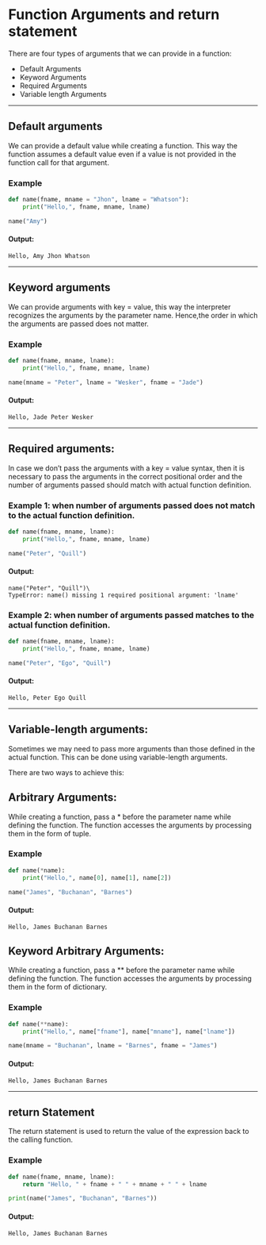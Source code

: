 # Function Arguments and return statement
There are four types of arguments that we can provide in a function:

- Default Arguments
- Keyword Arguments
- Required Arguments
- Variable length Arguments


---
## Default arguments
We can provide a default value while creating a function. This way the function assumes a default value even if a value is not provided in the function call for that argument.

### Example
```python
def name(fname, mname = "Jhon", lname = "Whatson"):
    print("Hello,", fname, mname, lname)

name("Amy")
```
#### Output:
```
Hello, Amy Jhon Whatson
 ```
---

## Keyword arguments
We can provide arguments with key = value, this way the interpreter recognizes the arguments by the parameter name. Hence,the order in which the arguments are passed does not matter.

### Example
```python
def name(fname, mname, lname):
    print("Hello,", fname, mname, lname)

name(mname = "Peter", lname = "Wesker", fname = "Jade")
```
#### Output:
```
Hello, Jade Peter Wesker
 ```
---

## Required arguments:
In case we don’t pass the arguments with a key = value syntax, then it is necessary to pass the arguments in the correct positional order and the number of arguments passed should match with actual function definition.

### Example 1: when number of arguments passed does not match to the actual function definition.
```python
def name(fname, mname, lname):
    print("Hello,", fname, mname, lname)

name("Peter", "Quill")
```
#### Output:
```
name("Peter", "Quill")\
TypeError: name() missing 1 required positional argument: 'lname'
 ```

### Example 2: when number of arguments passed matches to the actual function definition.
```python
def name(fname, mname, lname):
    print("Hello,", fname, mname, lname)

name("Peter", "Ego", "Quill")
```
#### Output:
```
Hello, Peter Ego Quill
 ```
---

## Variable-length arguments:
Sometimes we may need to pass more arguments than those defined in the actual function. This can be done using variable-length arguments.

There are two ways to achieve this:

## Arbitrary Arguments:
While creating a function, pass a * before the parameter name while defining the function. The function accesses the arguments by processing them in the form of tuple.

### Example
```python
def name(*name):
    print("Hello,", name[0], name[1], name[2])

name("James", "Buchanan", "Barnes")
```
#### Output:
```
Hello, James Buchanan Barnes
 ```

## Keyword Arbitrary Arguments:
While creating a function, pass a ** before the parameter name while defining the function. The function accesses the arguments by processing them in the form of dictionary.

### Example
```python
def name(**name):
    print("Hello,", name["fname"], name["mname"], name["lname"])

name(mname = "Buchanan", lname = "Barnes", fname = "James")
```
#### Output:
```
Hello, James Buchanan Barnes
```
---

## return Statement
The return statement is used to return the value of the expression back to the calling function.

### Example
```python
def name(fname, mname, lname):
    return "Hello, " + fname + " " + mname + " " + lname

print(name("James", "Buchanan", "Barnes"))
 ```

#### Output:
```
Hello, James Buchanan Barnes
```


